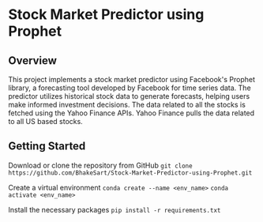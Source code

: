 # Stock Market Predictor using Prophet


## Overview

This project implements a stock market predictor using Facebook's Prophet library, a forecasting tool developed by Facebook for time series data. The predictor utilizes historical stock data to generate forecasts, helping users make informed investment decisions. The data related to all the stocks is fetched using the Yahoo Finance APIs. Yahoo Finance pulls the data related to all US based stocks.

## Getting Started

Download or clone the repository from GitHub
```git clone https://github.com/BhakeSart/Stock-Market-Predictor-using-Prophet.git```

Create a virtual environment 
```conda create --name <env_name>```
```conda activate <env_name>```

Install the necessary packages 
```pip install -r requirements.txt```





